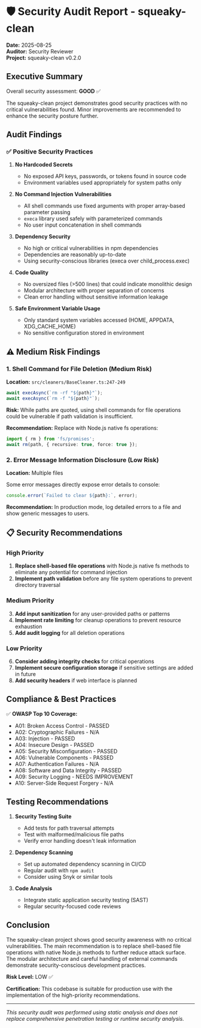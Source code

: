 # 🛡️ Security Audit Report - squeaky-clean

**Date:** 2025-08-25  
**Auditor:** Security Reviewer  
**Project:** squeaky-clean v0.2.0  

## Executive Summary

Overall security assessment: **GOOD** ✅

The squeaky-clean project demonstrates good security practices with no critical vulnerabilities found. Minor improvements are recommended to enhance the security posture further.

## Audit Findings

### ✅ Positive Security Practices

1. **No Hardcoded Secrets** 
   - No exposed API keys, passwords, or tokens found in source code
   - Environment variables used appropriately for system paths only

2. **No Command Injection Vulnerabilities**
   - All shell commands use fixed arguments with proper array-based parameter passing
   - `execa` library used safely with parameterized commands
   - No user input concatenation in shell commands

3. **Dependency Security**
   - No high or critical vulnerabilities in npm dependencies
   - Dependencies are reasonably up-to-date
   - Using security-conscious libraries (execa over child_process.exec)

4. **Code Quality**
   - No oversized files (>500 lines) that could indicate monolithic design
   - Modular architecture with proper separation of concerns
   - Clean error handling without sensitive information leakage

5. **Safe Environment Variable Usage**
   - Only standard system variables accessed (HOME, APPDATA, XDG_CACHE_HOME)
   - No sensitive configuration stored in environment

## ⚠️ Medium Risk Findings

### 1. Shell Command for File Deletion (Medium Risk)
**Location:** `src/cleaners/BaseCleaner.ts:247-249`

```typescript
await execAsync(`rm -rf "${path}"`);
await execAsync(`rm -f "${path}"`);
```

**Risk:** While paths are quoted, using shell commands for file operations could be vulnerable if path validation is insufficient.

**Recommendation:** Replace with Node.js native fs operations:
```typescript
import { rm } from 'fs/promises';
await rm(path, { recursive: true, force: true });
```

### 2. Error Message Information Disclosure (Low Risk)
**Location:** Multiple files

Some error messages directly expose error details to console:
```typescript
console.error(`Failed to clear ${path}:`, error);
```

**Recommendation:** In production mode, log detailed errors to a file and show generic messages to users.

## 📋 Security Recommendations

### High Priority
1. **Replace shell-based file operations** with Node.js native fs methods to eliminate any potential for command injection
2. **Implement path validation** before any file system operations to prevent directory traversal

### Medium Priority
3. **Add input sanitization** for any user-provided paths or patterns
4. **Implement rate limiting** for cleanup operations to prevent resource exhaustion
5. **Add audit logging** for all deletion operations

### Low Priority
6. **Consider adding integrity checks** for critical operations
7. **Implement secure configuration storage** if sensitive settings are added in future
8. **Add security headers** if web interface is planned

## Compliance & Best Practices

✅ **OWASP Top 10 Coverage:**
- A01: Broken Access Control - PASSED
- A02: Cryptographic Failures - N/A
- A03: Injection - PASSED
- A04: Insecure Design - PASSED
- A05: Security Misconfiguration - PASSED
- A06: Vulnerable Components - PASSED
- A07: Authentication Failures - N/A
- A08: Software and Data Integrity - PASSED
- A09: Security Logging - NEEDS IMPROVEMENT
- A10: Server-Side Request Forgery - N/A

## Testing Recommendations

1. **Security Testing Suite**
   - Add tests for path traversal attempts
   - Test with malformed/malicious file paths
   - Verify error handling doesn't leak information

2. **Dependency Scanning**
   - Set up automated dependency scanning in CI/CD
   - Regular audit with `npm audit`
   - Consider using Snyk or similar tools

3. **Code Analysis**
   - Integrate static application security testing (SAST)
   - Regular security-focused code reviews

## Conclusion

The squeaky-clean project shows good security awareness with no critical vulnerabilities. The main recommendation is to replace shell-based file operations with native Node.js methods to further reduce attack surface. The modular architecture and careful handling of external commands demonstrate security-conscious development practices.

**Risk Level:** LOW ✅

**Certification:** This codebase is suitable for production use with the implementation of the high-priority recommendations.

---

*This security audit was performed using static analysis and does not replace comprehensive penetration testing or runtime security analysis.*